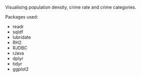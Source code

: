 Visualising population density, crime rate and crime categories.

Packages used:
- readr
- sqldf
- lubridate
- RH2
- RJDBC
- rJava
- dplyr
- tidyr
- ggplot2
